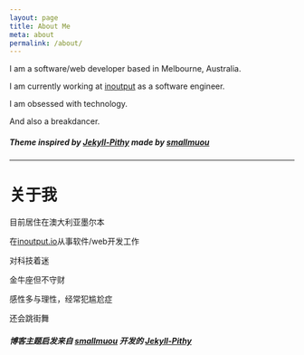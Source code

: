 ```yaml
---
layout: page
title: About Me
meta: about
permalink: /about/
---
```


I am a software/web developer based in Melbourne, Australia.

I am currently working at [inoutput](http://inoutput.io/) as a software engineer.

I am obsessed with technology.

And also a breakdancer.

##### Theme inspired by [Jekyll-Pithy](https://github.com/smallmuou/Jekyll-Pithy) made by [smallmuou](https://github.com/smallmuou)

---


# 关于我

目前居住在澳大利亚墨尔本

在[inoutput.io](http://inoutput.io/)从事软件/web开发工作

对科技着迷

金牛座但不守财

感性多与理性，经常犯尴尬症

还会跳街舞

##### 博客主题启发来自 [smallmuou](https://github.com/smallmuou) 开发的 [Jekyll-Pithy](https://github.com/smallmuou/Jekyll-Pithy)